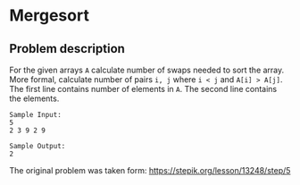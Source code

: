 # Mergesort

## Problem description

For the given arrays `A` calculate number of swaps needed to sort the array.
More formal, calculate number of pairs `i, j` where  `i < j` and `A[i] > A[j]`. 
The first line contains number of elements in `A`. The second line contains the elements.
```
Sample Input:
5
2 3 9 2 9

Sample Output:
2
```

The original problem was taken form: https://stepik.org/lesson/13248/step/5

